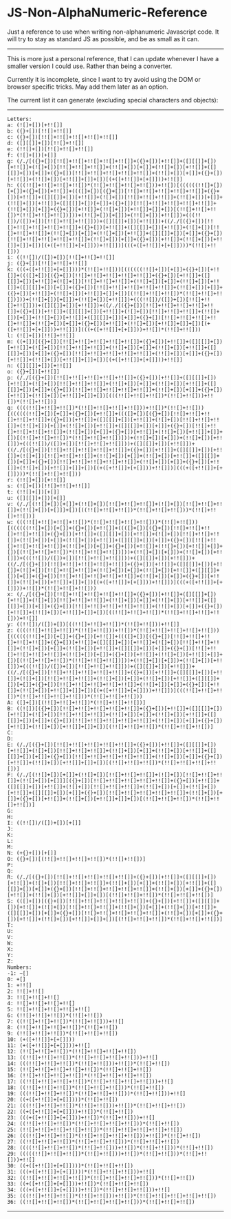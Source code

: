 JS-Non-AlphaNumeric-Reference
=============================

Just a reference to use when writing non-alphanumeric Javascript code. It will try to stay as standard JS as possible, and be as small as it can.

- - -

This is more just a personal reference, that I can update whenever I have a smaller version I could use. Rather than being a converter.

Currently it is incomplete, since I want to try avoid using the DOM or browser specific tricks. May add them later as an option.

The current list it can generate (excluding special characters and objects):

---
	Letters: 
	a: (![]+[])[+!![]]
	b: ({}+[])[!![]+!![]]
	c: ({}+[])[!![]+!![]+!![]+!![]+!![]]
	d: ([][[]]+[])[!![]+!![]]
	e: (!![]+[])[!![]+!![]+!![]]
	f: (![]+[])[+[]]
	g: (/./[({}+[])[!![]+!![]+!![]+!![]+!![]]+({}+[])[+!![]]+([][[]]+[])[+!![]]+(![]+[])[!![]+!![]+!![]]+(!![]+[])[+[]]+(!![]+[])[+!![]]+([][[]]+[])[+[]]+({}+[])[!![]+!![]+!![]+!![]+!![]]+(!![]+[])[+[]]+({}+[])[+!![]]+(!![]+[])[+!![]]+[]]+[])[(+([+!![]]+[+[]]))+!![]]
	h: (((!![]+!![]+!![]+!![])*(!![]+!![]+!![]+!![]))+!![])[((((((!![]+[])[+[]]+({}+[])[+!![]]+((([]+[])[({}+[])[!![]+!![]+!![]+!![]+!![]]+({}+[])[+!![]]+([][[]]+[])[+!![]]+(![]+[])[!![]+!![]+!![]]+(!![]+[])[+[]]+(!![]+[])[+!![]]+([][[]]+[])[+[]]+({}+[])[!![]+!![]+!![]+!![]+!![]]+(!![]+[])[+[]]+({}+[])[+!![]]+(!![]+[])[+!![]]+[]]+[])[(!![]+!![]+!![])*(!![]+!![]+!![])]))+(!![]+[])[+[]])+(!![]+[])[+!![]])+(((!![])/([])+[])[!![]+!![]+!![]]))+([][[]]+[])[+!![]])+((/./[({}+[])[!![]+!![]+!![]+!![]+!![]]+({}+[])[+!![]]+([][[]]+[])[+!![]]+(![]+[])[!![]+!![]+!![]]+(!![]+[])[+[]]+(!![]+[])[+!![]]+([][[]]+[])[+[]]+({}+[])[!![]+!![]+!![]+!![]+!![]]+(!![]+[])[+[]]+({}+[])[+!![]]+(!![]+[])[+!![]]+[]]+[])[(+([+!![]]+[+[]]))+!![]])](((+([+!![]]+[+[]])))*(!![]+!![]))
	i: ((!![])/([])+[])[!![]+!![]+!![]]
	j: ({}+[])[!![]+!![]+!![]]
	k: (((+([+!![]]+[+[]])))*(!![]+!![]))[((((((!![]+[])[+[]]+({}+[])[+!![]]+((([]+[])[({}+[])[!![]+!![]+!![]+!![]+!![]]+({}+[])[+!![]]+([][[]]+[])[+!![]]+(![]+[])[!![]+!![]+!![]]+(!![]+[])[+[]]+(!![]+[])[+!![]]+([][[]]+[])[+[]]+({}+[])[!![]+!![]+!![]+!![]+!![]]+(!![]+[])[+[]]+({}+[])[+!![]]+(!![]+[])[+!![]]+[]]+[])[(!![]+!![]+!![])*(!![]+!![]+!![])]))+(!![]+[])[+[]])+(!![]+[])[+!![]])+(((!![])/([])+[])[!![]+!![]+!![]]))+([][[]]+[])[+!![]])+((/./[({}+[])[!![]+!![]+!![]+!![]+!![]]+({}+[])[+!![]]+([][[]]+[])[+!![]]+(![]+[])[!![]+!![]+!![]]+(!![]+[])[+[]]+(!![]+[])[+!![]]+([][[]]+[])[+[]]+({}+[])[!![]+!![]+!![]+!![]+!![]]+(!![]+[])[+[]]+({}+[])[+!![]]+(!![]+[])[+!![]]+[]]+[])[(+([+!![]]+[+[]]))+!![]])](((+([+!![]]+[+[]]))+!![])*(!![]+!![]))
	l: (![]+[])[!![]+!![]]
	m: ((+[])[({}+[])[!![]+!![]+!![]+!![]+!![]]+({}+[])[+!![]]+([][[]]+[])[+!![]]+(![]+[])[!![]+!![]+!![]]+(!![]+[])[+[]]+(!![]+[])[+!![]]+([][[]]+[])[+[]]+({}+[])[!![]+!![]+!![]+!![]+!![]]+(!![]+[])[+[]]+({}+[])[+!![]]+(!![]+[])[+!![]]+[]]+[])[(+([+!![]]+[+[]]))+!![]]
	n: ([][[]]+[])[+!![]]
	o: ({}+[])[+!![]]
	p: (/./[({}+[])[!![]+!![]+!![]+!![]+!![]]+({}+[])[+!![]]+([][[]]+[])[+!![]]+(![]+[])[!![]+!![]+!![]]+(!![]+[])[+[]]+(!![]+[])[+!![]]+([][[]]+[])[+[]]+({}+[])[!![]+!![]+!![]+!![]+!![]]+(!![]+[])[+[]]+({}+[])[+!![]]+(!![]+[])[+!![]]+[]]+[])[(((!![]+!![]+!![])*(!![]+!![]))+!![])*(!![]+!![])]
	q: ((((!![]+!![]+!![])*(!![]+!![]+!![]+!![]))+!![])*(!![]+!![]))[((((((!![]+[])[+[]]+({}+[])[+!![]]+((([]+[])[({}+[])[!![]+!![]+!![]+!![]+!![]]+({}+[])[+!![]]+([][[]]+[])[+!![]]+(![]+[])[!![]+!![]+!![]]+(!![]+[])[+[]]+(!![]+[])[+!![]]+([][[]]+[])[+[]]+({}+[])[!![]+!![]+!![]+!![]+!![]]+(!![]+[])[+[]]+({}+[])[+!![]]+(!![]+[])[+!![]]+[]]+[])[(!![]+!![]+!![])*(!![]+!![]+!![])]))+(!![]+[])[+[]])+(!![]+[])[+!![]])+(((!![])/([])+[])[!![]+!![]+!![]]))+([][[]]+[])[+!![]])+((/./[({}+[])[!![]+!![]+!![]+!![]+!![]]+({}+[])[+!![]]+([][[]]+[])[+!![]]+(![]+[])[!![]+!![]+!![]]+(!![]+[])[+[]]+(!![]+[])[+!![]]+([][[]]+[])[+[]]+({}+[])[!![]+!![]+!![]+!![]+!![]]+(!![]+[])[+[]]+({}+[])[+!![]]+(!![]+[])[+!![]]+[]]+[])[(+([+!![]]+[+[]]))+!![]])](((+([+!![]]+[+[]])))*(!![]+!![]+!![]))
	r: (!![]+[])[+!![]]
	s: (![]+[])[!![]+!![]+!![]]
	t: (!![]+[])[+[]]
	u: ([][[]]+[])[+[]]
	v: (/./[(!![]+[])[+[]]+(!![]+[])[!![]+!![]+!![]]+(![]+[])[!![]+!![]+!![]]+(!![]+[])[+[]]]+[])[((!![]+!![]+!![])*(!![]+!![]+!![]))*(!![]+!![]+!![])]
	w: (((!![]+!![]+!![]+!![])*(!![]+!![]+!![]+!![]))*(!![]+!![]))[((((((!![]+[])[+[]]+({}+[])[+!![]]+((([]+[])[({}+[])[!![]+!![]+!![]+!![]+!![]]+({}+[])[+!![]]+([][[]]+[])[+!![]]+(![]+[])[!![]+!![]+!![]]+(!![]+[])[+[]]+(!![]+[])[+!![]]+([][[]]+[])[+[]]+({}+[])[!![]+!![]+!![]+!![]+!![]]+(!![]+[])[+[]]+({}+[])[+!![]]+(!![]+[])[+!![]]+[]]+[])[(!![]+!![]+!![])*(!![]+!![]+!![])]))+(!![]+[])[+[]])+(!![]+[])[+!![]])+(((!![])/([])+[])[!![]+!![]+!![]]))+([][[]]+[])[+!![]])+((/./[({}+[])[!![]+!![]+!![]+!![]+!![]]+({}+[])[+!![]]+([][[]]+[])[+!![]]+(![]+[])[!![]+!![]+!![]]+(!![]+[])[+[]]+(!![]+[])[+!![]]+([][[]]+[])[+[]]+({}+[])[!![]+!![]+!![]+!![]+!![]]+(!![]+[])[+[]]+({}+[])[+!![]]+(!![]+[])[+!![]]+[]]+[])[(+([+!![]]+[+[]]))+!![]])](((+([+!![]]+[+[]]))+!![])*(!![]+!![]+!![]))
	x: (/./[({}+[])[!![]+!![]+!![]+!![]+!![]]+({}+[])[+!![]]+([][[]]+[])[+!![]]+(![]+[])[!![]+!![]+!![]]+(!![]+[])[+[]]+(!![]+[])[+!![]]+([][[]]+[])[+[]]+({}+[])[!![]+!![]+!![]+!![]+!![]]+(!![]+[])[+[]]+({}+[])[+!![]]+(!![]+[])[+!![]]+[]]+[])[((!![]+!![]+!![])*(!![]+!![]+!![]+!![]))+!![]]
	y: ((!![])/([])+[])[((!![]+!![]+!![])*(!![]+!![]))+!![]]
	z: ((((!![]+!![]+!![])*(!![]+!![]))+!![])*(!![]+!![]+!![]+!![]+!![]))[((((((!![]+[])[+[]]+({}+[])[+!![]]+((([]+[])[({}+[])[!![]+!![]+!![]+!![]+!![]]+({}+[])[+!![]]+([][[]]+[])[+!![]]+(![]+[])[!![]+!![]+!![]]+(!![]+[])[+[]]+(!![]+[])[+!![]]+([][[]]+[])[+[]]+({}+[])[!![]+!![]+!![]+!![]+!![]]+(!![]+[])[+[]]+({}+[])[+!![]]+(!![]+[])[+!![]]+[]]+[])[(!![]+!![]+!![])*(!![]+!![]+!![])]))+(!![]+[])[+[]])+(!![]+[])[+!![]])+(((!![])/([])+[])[!![]+!![]+!![]]))+([][[]]+[])[+!![]])+((/./[({}+[])[!![]+!![]+!![]+!![]+!![]]+({}+[])[+!![]]+([][[]]+[])[+!![]]+(![]+[])[!![]+!![]+!![]]+(!![]+[])[+[]]+(!![]+[])[+!![]]+([][[]]+[])[+[]]+({}+[])[!![]+!![]+!![]+!![]+!![]]+(!![]+[])[+[]]+({}+[])[+!![]]+(!![]+[])[+!![]]+[]]+[])[(+([+!![]]+[+[]]))+!![]])](((!![]+!![]+!![])*(!![]+!![]+!![]+!![]))*(!![]+!![]+!![]))
	A: ([]+[])[(!![]+!![]+!![])*(!![]+!![]+!![])]
	B: ((![])[({}+[])[!![]+!![]+!![]+!![]+!![]]+({}+[])[+!![]]+([][[]]+[])[+!![]]+(![]+[])[!![]+!![]+!![]]+(!![]+[])[+[]]+(!![]+[])[+!![]]+([][[]]+[])[+[]]+({}+[])[!![]+!![]+!![]+!![]+!![]]+(!![]+[])[+[]]+({}+[])[+!![]]+(!![]+[])[+!![]]+[]]+[])[(!![]+!![]+!![])*(!![]+!![]+!![])]
	C: 
	D: 
	E: (/./[({}+[])[!![]+!![]+!![]+!![]+!![]]+({}+[])[+!![]]+([][[]]+[])[+!![]]+(![]+[])[!![]+!![]+!![]]+(!![]+[])[+[]]+(!![]+[])[+!![]]+([][[]]+[])[+[]]+({}+[])[!![]+!![]+!![]+!![]+!![]]+(!![]+[])[+[]]+({}+[])[+!![]]+(!![]+[])[+!![]]+[]]+[])[(!![]+!![]+!![])*(!![]+!![]+!![]+!![])]
	F: (/./[(!![]+[])[+[]]+(!![]+[])[!![]+!![]+!![]]+(![]+[])[!![]+!![]+!![]]+(!![]+[])[+[]]][({}+[])[!![]+!![]+!![]+!![]+!![]]+({}+[])[+!![]]+([][[]]+[])[+!![]]+(![]+[])[!![]+!![]+!![]]+(!![]+[])[+[]]+(!![]+[])[+!![]]+([][[]]+[])[+[]]+({}+[])[!![]+!![]+!![]+!![]+!![]]+(!![]+[])[+[]]+({}+[])[+!![]]+(!![]+[])[+!![]]+[]]+[])[(!![]+!![]+!![])*(!![]+!![]+!![])]
	G: 
	H: 
	I: ((!![])/([])+[])[+[]]
	J: 
	K: 
	L: 
	M: 
	N: (+{}+[])[+[]]
	O: ({}+[])[(!![]+!![]+!![]+!![])*(!![]+!![])]
	P: 
	Q: 
	R: (/./[({}+[])[!![]+!![]+!![]+!![]+!![]]+({}+[])[+!![]]+([][[]]+[])[+!![]]+(![]+[])[!![]+!![]+!![]]+(!![]+[])[+[]]+(!![]+[])[+!![]]+([][[]]+[])[+[]]+({}+[])[!![]+!![]+!![]+!![]+!![]]+(!![]+[])[+[]]+({}+[])[+!![]]+(!![]+[])[+!![]]+[]]+[])[(!![]+!![]+!![])*(!![]+!![]+!![])]
	S: (([]+[])[({}+[])[!![]+!![]+!![]+!![]+!![]]+({}+[])[+!![]]+([][[]]+[])[+!![]]+(![]+[])[!![]+!![]+!![]]+(!![]+[])[+[]]+(!![]+[])[+!![]]+([][[]]+[])[+[]]+({}+[])[!![]+!![]+!![]+!![]+!![]]+(!![]+[])[+[]]+({}+[])[+!![]]+(!![]+[])[+!![]]+[]]+[])[(!![]+!![]+!![])*(!![]+!![]+!![])]
	T: 
	U: 
	V: 
	W: 
	X: 
	Y: 
	Z: 
	Numbers: 
	-1: ~[]
	0: +[]
	1: +!![]
	2: !![]+!![]
	3: !![]+!![]+!![]
	4: !![]+!![]+!![]+!![]
	5: !![]+!![]+!![]+!![]+!![]
	6: (!![]+!![]+!![])*(!![]+!![])
	7: ((!![]+!![]+!![])*(!![]+!![]))+!![]
	8: (!![]+!![]+!![]+!![])*(!![]+!![])
	9: (!![]+!![]+!![])*(!![]+!![]+!![])
	10: (+([+!![]]+[+[]]))
	11: (+([+!![]]+[+[]]))+!![]
	12: (!![]+!![]+!![])*(!![]+!![]+!![]+!![])
	13: ((!![]+!![]+!![])*(!![]+!![]+!![]+!![]))+!![]
	14: (((!![]+!![]+!![])*(!![]+!![]))+!![])*(!![]+!![])
	15: (!![]+!![]+!![]+!![]+!![])*(!![]+!![]+!![])
	16: (!![]+!![]+!![]+!![])*(!![]+!![]+!![]+!![])
	17: ((!![]+!![]+!![]+!![])*(!![]+!![]+!![]+!![]))+!![]
	18: ((!![]+!![]+!![])*(!![]+!![]+!![]))*(!![]+!![])
	19: (((!![]+!![]+!![])*(!![]+!![]+!![]))*(!![]+!![]))+!![]
	20: ((+([+!![]]+[+[]])))*(!![]+!![])
	21: (((!![]+!![]+!![])*(!![]+!![]))+!![])*(!![]+!![]+!![])
	22: ((+([+!![]]+[+[]]))+!![])*(!![]+!![])
	23: (((+([+!![]]+[+[]]))+!![])*(!![]+!![]))+!![]
	24: ((!![]+!![]+!![])*(!![]+!![]+!![]+!![]))*(!![]+!![])
	25: (!![]+!![]+!![]+!![]+!![])*(!![]+!![]+!![]+!![]+!![])
	26: (((!![]+!![]+!![])*(!![]+!![]+!![]+!![]))+!![])*(!![]+!![])
	27: ((!![]+!![]+!![])*(!![]+!![]+!![]))*(!![]+!![]+!![])
	28: ((((!![]+!![]+!![])*(!![]+!![]))+!![])*(!![]+!![]))*(!![]+!![])
	29: (((((!![]+!![]+!![])*(!![]+!![]))+!![])*(!![]+!![]))*(!![]+!![]))+!![]
	30: ((+([+!![]]+[+[]])))*(!![]+!![]+!![])
	31: (((+([+!![]]+[+[]])))*(!![]+!![]+!![]))+!![]
	32: ((!![]+!![]+!![]+!![])*(!![]+!![]+!![]+!![]))*(!![]+!![])
	33: ((+([+!![]]+[+[]]))+!![])*(!![]+!![]+!![])
	34: (((+([+!![]]+[+[]]))+!![])*(!![]+!![]+!![]))+!![]
	35: (((!![]+!![]+!![])*(!![]+!![]))+!![])*(!![]+!![]+!![]+!![]+!![])
	36: ((!![]+!![]+!![])*(!![]+!![]+!![]+!![]))*(!![]+!![]+!![])
---